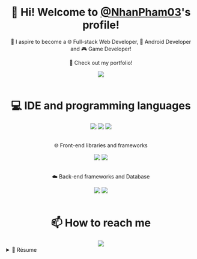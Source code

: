 <h1 align='center'>
    👋 Hi! Welcome to <a href='https://github.com/NhanPham03'>@NhanPham03</a>'s profile!
</h1>

<p align='center'>
    🔰 I aspire to become a 🌐 Full-stack Web Developer, 📱 Android Developer and 🎮 Game Developer!
</p>

<div>
    <p align='center'>👀 Check out my portfolio!</p>
    <div align='center'>
        <a href='https://nhanpham03.github.io/portfolio/'>
            <img src='https://img.shields.io/badge/GitHub%20Pages-222222?style=for-the-badge&logo=GitHub%20Pages&logoColor=white' />
        </a>
    </div>
</div><br>

<div>
    <h1 align='center'>💻 IDE and programming languages</h1>
    <div align='center'>
        <img src='https://img.shields.io/badge/VSCode-0078D4?style=for-the-badge&logo=visual%20studio%20code&logoColor=white' />
        <img src='https://img.shields.io/badge/TypeScript-007ACC?style=for-the-badge&logo=typescript&logoColor=white' />
        <img src='https://img.shields.io/badge/JavaScript-323330?style=for-the-badge&logo=javascript&logoColor=F7DF1E' />
    </div>
</div><br>

<div>
    <p align='center'>🌐 Front-end libraries and frameworks</p>
    <div align='center'>
        <img src='https://img.shields.io/badge/React-20232A?style=for-the-badge&logo=react&logoColor=61DAFB' />
        <img src='https://img.shields.io/badge/Tailwind_CSS-38B2AC?style=for-the-badge&logo=tailwind-css&logoColor=white' />
    </div>
</div><br>

<div>
    <p align='center'>☁️ Back-end frameworks and Database</p>
    <div align='center'>
        <img src='https://img.shields.io/badge/Express%20js-000000?style=for-the-badge&logo=express&logoColor=white' />
        <img src='https://img.shields.io/badge/MongoDB-4EA94B?style=for-the-badge&logo=mongodb&logoColor=white' />
    </div>
</div><br>

<div align='center'>
    <h1 align='center'>📫 How to reach me</h1>
    <a href='mailto:ph.nhan03@gmail.com'>
        <img src='https://img.shields.io/badge/Gmail-D14836?style=for-the-badge&logo=gmail&logoColor=white' />
    </a>
</div>

<details>
    <summary> 📃 Résume</summary>

## Education
- 📚 **Information Technology - Software Engineering**\
📅 2021 - 2025\
📍 **HCMC University of Technology and Education** - Ho Chi Minh, Vietnam

- 📚 **Game Development**\
📅 2022 - On hold\
📎 **Self-taught**

- 📚 **Mobile Development (Android)**\
📅 2023 - 2024\
📍 **HCMC University of Technology and Education** - Ho Chi Minh, Vietnam

- 📚 **Web Development - Full-stack**\
📅 2023 - Now\
📎 **Self-taught**

## Experience
- 📚 **Web Development (Front-end | React)**\
📅 Jun 2024 - Aug 2024\
📝 Intern/Trainee\
📍 **FPT Software Academy (FSA)** - Ho Chi Minh, Vietnam

</details>
